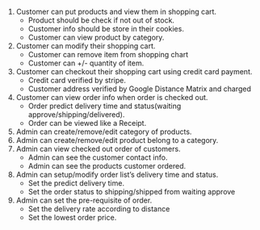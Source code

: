 1. Customer can put products and view them in shopping cart.
     - Product should be check if not out of stock.
     - Customer info should be store in their cookies.
     - Customer can view product by category.
2. Customer can modify their shopping cart.
     - Customer can remove item from shopping chart
     - Customer can +/- quantity of item.
3. Customer can checkout their shopping cart using credit card payment.
     - Credit card verified by stripe.
     - Customer address verified by Google Distance Matrix and charged
4.	Customer can view order info when order is checked out.
     - Order predict delivery time and status(waiting approve/shipping/delivered).
     - Order can be viewed like a Receipt.
5. Admin can create/remove/edit category of products.
6. Admin can create/remove/edit product belong to a category.
7. Admin can view checked out order of customers.
     - Admin can see the customer contact info.
     - Admin can see the products customer ordered.
8. Admin can setup/modify order list’s delivery time and status.
     - Set the predict delivery time.
     - Set the order status to shipping/shipped from waiting approve
9. Admin can set the pre-requisite of order.
     - Set the delivery rate according to distance
     - Set the lowest order price.